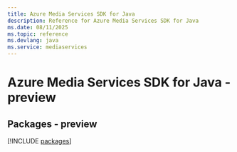 ```yaml
---
title: Azure Media Services SDK for Java
description: Reference for Azure Media Services SDK for Java
ms.date: 08/11/2025
ms.topic: reference
ms.devlang: java
ms.service: mediaservices
---
```

# Azure Media Services SDK for Java - preview
## Packages - preview
[!INCLUDE [packages](media-services-index.md)]